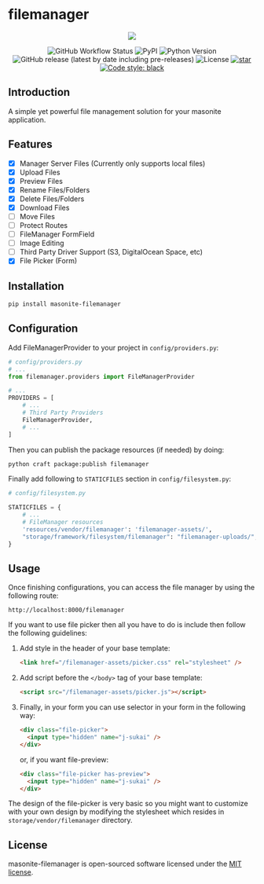 # filemanager

<p align="center">
<img src="https://banners.beyondco.de/Masonite%20Filemanager.png?theme=light&packageManager=pip+install&packageName=masonite-filemanager&pattern=charlieBrown&style=style_2&description=File+management+solution+for+Masonite&md=1&showWatermark=1&fontSize=100px&images=adjustments&widths=50&heights=50">
</p>

<p align="center">
  
  <img alt="GitHub Workflow Status" src="https://github.com/py-package/masonite-filemanager/actions/workflows/python-package.yml/badge.svg">
  <img alt="PyPI" src="https://img.shields.io/pypi/v/masonite-filemanager">
  <img src="https://img.shields.io/badge/python-3.7+-blue.svg" alt="Python Version">
  <img alt="GitHub release (latest by date including pre-releases)" src="https://img.shields.io/github/v/release/py-package/masonite-filemanager">
  <img alt="License" src="https://img.shields.io/github/license/py-package/masonite-filemanager">
  <a href="https://github.com/py-package/masonite-filemanager/stargazers"><img alt="star" src="https://img.shields.io/github/stars/py-package/masonite-filemanager" /></a>
  <a href="https://github.com/psf/black"><img alt="Code style: black" src="https://img.shields.io/badge/code%20style-black-000000.svg"></a>
</p>

## Introduction

A simple yet powerful file management solution for your masonite application.

## Features

- [x] Manager Server Files (Currently only supports local files)
- [x] Upload Files
- [x] Preview Files
- [x] Rename Files/Folders
- [x] Delete Files/Folders
- [x] Download Files
- [ ] Move Files
- [ ] Protect Routes
- [ ] FileManager FormField
- [ ] Image Editing
- [ ] Third Party Driver Support (S3, DigitalOcean Space, etc)
- [x] File Picker (Form)

## Installation

```bash
pip install masonite-filemanager
```

## Configuration

Add FileManagerProvider to your project in `config/providers.py`:

```python
# config/providers.py
# ...
from filemanager.providers import FileManagerProvider

# ...
PROVIDERS = [
    # ...
    # Third Party Providers
    FileManagerProvider,
    # ...
]
```

Then you can publish the package resources (if needed) by doing:

```bash
python craft package:publish filemanager
```

Finally add following to `STATICFILES` section in `config/filesystem.py`:

```python
# config/filesystem.py

STATICFILES = {
    # ...
    # FileManager resources
    'resources/vendor/filemanager': 'filemanager-assets/',
    "storage/framework/filesystem/filemanager": "filemanager-uploads/",
}
```

## Usage

Once finishing configurations, you can access the file manager by using the following route:

`http://localhost:8000/filemanager`

If you want to use file picker then all you have to do is include then follow the following guidelines:

1. Add style in the header of your base template:
   ```html
   <link href="/filemanager-assets/picker.css" rel="stylesheet" />
   ```
2. Add script before the `</body>` tag of your base template:
   ```html
   <script src="/filemanager-assets/picker.js"></script>
   ```
3. Finally, in your form you can use selector in your form in the following way:
   ```html
   <div class="file-picker">
     <input type="hidden" name="j-sukai" />
   </div>
   ```
   or, if you want file-preview:
   ```html
   <div class="file-picker has-preview">
     <input type="hidden" name="j-sukai" />
   </div>
   ```

The design of the file-picker is very basic so you might want to customize with your own design by modifying the stylesheet which resides in `storage/vendor/filemanager` directory.

## License

masonite-filemanager is open-sourced software licensed under the [MIT license](LICENSE).

